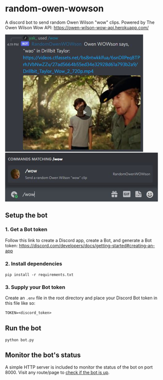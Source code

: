 # random-owen-wowson

A discord bot to send random Owen Wilson "wow" clips. Powered by The Owen Wilson Wow API: https://owen-wilson-wow-api.herokuapp.com/

![WOW clip screenshot](row-ss1.jpg)
![/WOW command](row-ss2.jpg)

## Setup the bot

### 1. Get a Bot token

Follow this link to create a Discord app, create a Bot, and generate a Bot token:
https://discord.com/developers/docs/getting-started#creating-an-app

### 2. Install dependencies

`pip install -r requirements.txt`

### 3. Supply your Bot token

Create an `.env` file in the root directory and place your Discord Bot token in this file like so:

```
TOKEN=<discord_token>
```

## Run the bot

```
python bot.py
```

## Monitor the bot's status

A simple HTTP server is included to monitor the status of the bot on port 8000. Visit any route/page to [check if the bot is up](http://localhost:8000/status).
